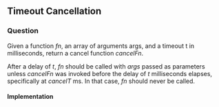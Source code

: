 ## Timeout Cancellation

### Question

Given a function *fn*, an array of arguments args, and a timeout t in milliseconds, return a cancel function *cancelFn*.

After a delay of *t*, *fn* should be called with *args* passed as parameters unless *cancelFn* was invoked before the delay of *t* milliseconds elapses, specifically at *cancelT* ms. In that case, *fn* should never be called.

#### Implementation

